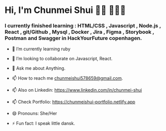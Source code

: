 # Hi, I'm Chunmei Shui 👋🏾 👩🏾‍💻

### I currently finished learning : HTML/CSS , Javascript , Node.js , React , git/Github , Mysql , Docker , Jira , Figma , Storybook , Postman and Swagger in HackYourFuture copenhagen.
 
 - 🌱 I’m currently learning ruby
- 👯 I’m looking to collaborate on Javascript, React.

- 💬 Ask me about Anything.

- 📫 How to reach me chunmeishui578659@gmail.com.

- 📫 Also on Linkedin: https://www.linkedin.com/in/chunmei-shui

- 📫 Check Portfolio: https://chunmeishui-portfolio.netlify.app

- 😄 Pronouns: She/Her

- ⚡ Fun fact: I speak little dansk.
